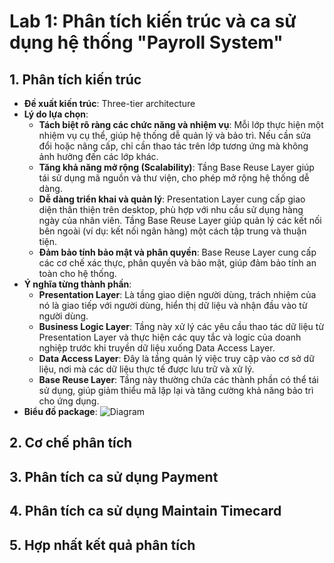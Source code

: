 # Lab 1: Phân tích kiến trúc và ca sử dụng hệ thống "Payroll System"

## 1. Phân tích kiến trúc
- **Đề xuất kiến trúc**: Three-tier architecture
- **Lý do lựa chọn**:
    - **Tách biệt rõ ràng các chức năng và nhiệm vụ**: Mỗi lớp thực hiện một nhiệm vụ cụ thể, giúp hệ thống dễ quản lý và bảo trì. Nếu cần sửa đổi hoặc nâng cấp, chỉ cần thao tác trên lớp tương ứng mà không ảnh hưởng đến các lớp khác.
    - **Tăng khả năng mở rộng (Scalability)**: Tầng Base Reuse Layer giúp tái sử dụng mã nguồn và thư viện, cho phép mở rộng hệ thống dễ dàng.
    - **Dễ dàng triển khai và quản lý**: Presentation Layer cung cấp giao diện thân thiện trên desktop, phù hợp với nhu cầu sử dụng hàng ngày của nhân viên. Tầng Base Reuse Layer giúp quản lý các kết nối bên ngoài (ví dụ: kết nối ngân hàng) một cách tập trung và thuận tiện.
    - **Đảm bảo tính bảo mật và phân quyền**: Base Reuse Layer cung cấp các cơ chế xác thực, phân quyền và bảo mật, giúp đảm bảo tính an toàn cho hệ thống.
- **Ý nghĩa từng thành phần**:
    - **Presentation Layer**: Là tầng giao diện người dùng, trách nhiệm của nó là giao tiếp với người dùng, hiển thị dữ liệu và nhận đầu vào từ người dùng.
    - **Business Logic Layer**: Tầng này xử lý các yêu cầu thao tác dữ liệu từ Presentation Layer và thực hiện các quy tắc và logic của doanh nghiệp trước khi truyền dữ liệu xuống Data Access Layer.
    - **Data Access Layer**: Đây là tầng quản lý việc truy cập vào cơ sở dữ liệu, nơi mà các dữ liệu thực tế được lưu trữ và xử lý.
    - **Base Reuse Layer**: Tầng này thường chứa các thành phần có thể tái sử dụng, giúp giảm thiểu mã lặp lại và tăng cường khả năng bảo trì cho ứng dụng.
- **Biểu đồ package**:
   ![Diagram](https://www.planttext.com/api/plantuml/png/T99FIWCn58VtESMZ-xb05wNLKZjOi3ZEGiH59XFQq3If-LCTn9KB5nx00nGH177VGRheIN82hs1c1kgCjLaaaE_zlhm7-SutNMsmCdRE4T8p9a19JH4op70AOvmfoJdq59aoGucnohC59ZCyeT0QAwgfCDWmAM24CwfQS8_0BoBd2oayWwiul0Qi8Gx_WcCfJ66dgYmWXgE7clm8QmhdrFhzeDempam60oj8qOEkNXe0D4rMCq6rXf6SC5BP_jD5L2qPeQKaQXZws63e4L9A3ZJJxvsLIN_k8HzF_3WbJvD27OT1Acz5qF5Zj-74vHyCKfT_0cSkVxB8NmTs4NJYi0r3V_Kem4nT_WmpjzuOkB5klK9bLQM9sd2vVRT0tFhDmftt0Tz-eQYGL8-SreFnO9SRklm5Z7Bvgghk-04QidfRdks25ygh6hI6qyHpcy7IhLy5IfDVytwiIqNg_zyF0000__y30000)
  
## 2. Cơ chế phân tích
## 3. Phân tích ca sử dụng Payment
## 4. Phân tích ca sử dụng Maintain Timecard
## 5. Hợp nhất kết quả phân tích
